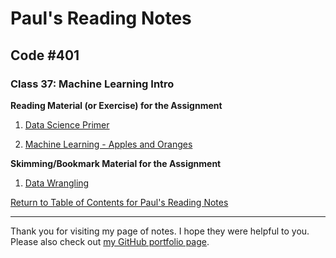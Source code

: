 # Paul's Reading Notes

## Code #401

### Class 37: Machine Learning Intro

**Reading Material (or Exercise) for the Assignment**
1. [Data Science Primer](https://elitedatascience.com/primer)


1. [Machine Learning - Apples and Oranges](https://www.youtube.com/watch?v=cKxRvEZd3Mw)


**Skimming/Bookmark Material for the Assignment**
1. [Data Wrangling](https://elitedatascience.com/python-data-wrangling-tutorial)


[Return to Table of Contents for Paul's Reading Notes](https://paul-leonard.github.io/reading-notes/ "Go back to find more notes!")



---



Thank you for visiting my page of notes.  I hope they were helpful to you.  Please also check out [my GitHub portfolio page](https://github.com/paul-leonard "Paul's GitHub Portfolio").